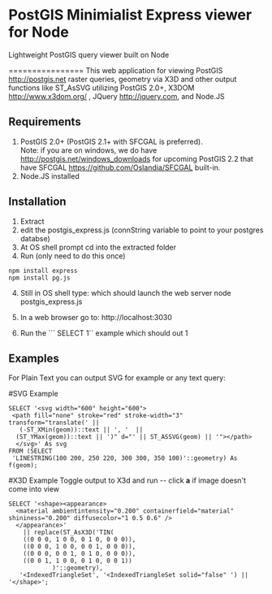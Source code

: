 PostGIS Minimialist Express viewer for Node
====================

Lightweight PostGIS query viewer built on Node


================
This web application for viewing PostGIS http://postgis.net raster queries, geometry via X3D and other output functions like ST_AsSVG 
utilizing PostGIS 2.0+,
 X3DOM http://www.x3dom.org/
, JQuery http://jquery.com, and Node.JS

Requirements
--------------
 1. PostGIS 2.0+ (PostGIS 2.1+ with SFCGAL is preferred).  
    Note: if you are on windows, we do have http://postgis.net/windows_downloads for upcoming PostGIS 2.2
	that have SFCGAL https://github.com/Oslandia/SFCGAL built-in.
 2. Node.JS installed

Installation
-----------
1. Extract
2. edit the postgis_express.js (connString variable to point to your postgres databse)
2. At OS shell prompt cd into the extracted folder
3. Run (only need to do this once)
```
npm install express
npm install pg.js 
```

4. Still in OS shell type: which should launch the web server
node postgis_express.js

5. In a web browser go to:
http://localhost:3030

6. Run the ```
SELECT 1``
example which should out 1

Examples
---------
For Plain Text you can output SVG for example or any text query:

#SVG Example
```
SELECT '<svg width="600" height="600">
 <path fill="none" stroke="red" stroke-width="3" transform="translate(' || 
   (-ST_XMin(geom))::text || ', '  || 
  (ST_YMax(geom))::text || ')" d="' || ST_ASSVG(geom) || '"></path>
  </svg>' As svg
FROM (SELECT 
 'LINESTRING(100 200, 250 220, 300 300, 350 100)'::geometry) As f(geom);
 ```

#X3D Example
Toggle output to X3d and run -- click <b>a</b> if image doesn't come into view
```
SELECT '<shape><appearance>
  <material ambientintensity="0.200" containerfield="material" shininess="0.200" diffusecolor="1 0.5 0.6" />
  </appearance>' 
    || replace(ST_AsX3D('TIN(
    ((0 0 0, 1 0 0, 0 1 0, 0 0 0)),
    ((0 0 0, 1 0 0, 0 0 1, 0 0 0)),
    ((0 0 0, 0 0 1, 0 1 0, 0 0 0)),
    ((0 0 1, 1 0 0, 0 1 0, 0 0 1))
            )'::geometry),  
   '<IndexedTriangleSet', '<IndexedTriangleSet solid="false" ') || '</shape>';
```
